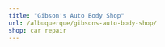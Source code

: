 ```yaml
---
title: "Gibson's Auto Body Shop"
url: /albuquerque/gibsons-auto-body-shop/
shop: car repair
---
```

